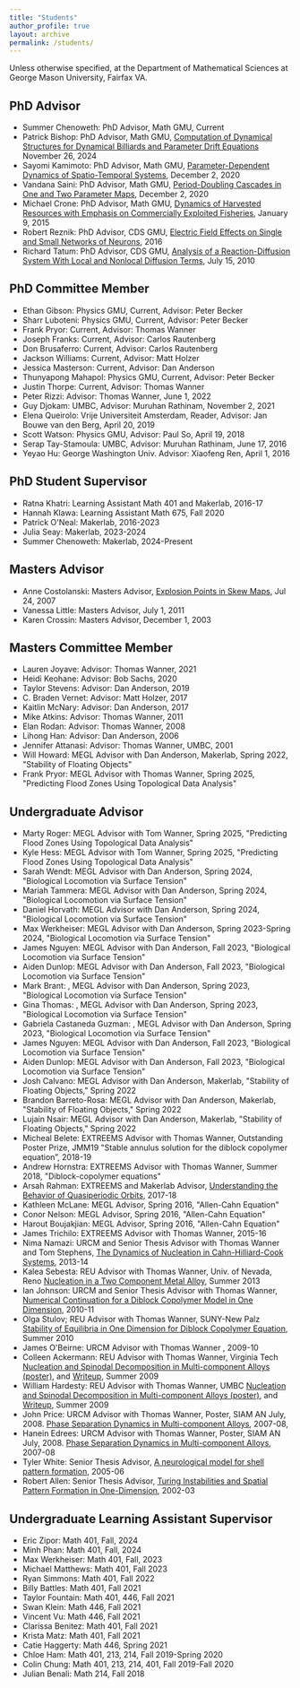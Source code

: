 ```yaml
---
title: "Students"
author_profile: true
layout: archive
permalink: /students/
---
```


Unless otherwise specified, at the Department of Mathematical Sciences at  George Mason University, Fairfax VA. 

## PhD Advisor

-	Summer Chenoweth: 	PhD Advisor, Math GMU,   Current
-	Patrick Bishop:		PhD Advisor, Math GMU,	[Computation of Dynamical Structures for Dynamical Billiards and Parameter Drift Equations](../files/studentpapers/PatrickBishopThesis112624.pdf) November 26, 2024				
-	Sayomi Kamimoto:	PhD Advisor, Math GMU,	[Parameter-Dependent Dynamics of Spatio-Temporal Systems](../files/studentpapers/sayomikamimotothesis120220.pdf), December 2, 2020	
-	Vandana Saini:		PhD Advisor, Math GMU,	[Period-Doubling Cascades in One and Two Parameter Maps](../files/studentpapers/vandanasainithesis120320.pdf), December 2, 2020
-	Michael Crone:		PhD Advisor, Math GMU,	[Dynamics of Harvested Resources with Emphasis on Commercially Exploited Fisheries](../files/studentpapers/cronethesis010915.pdf), January 9, 2015
-	Robert Reznik:		PhD Advisor, CDS GMU,	[Electric Field Effects on Single and Small Networks of Neurons](../files/studentpapers/reznikthesis012016.pdf), 2016
-	Richard Tatum:		PhD Advisor, CDS GMU, 	[Analysis of a Reaction-Diffusion System With Local and Nonlocal Diffusion Terms](../files/studentpapers/tatumthesis071510.pdf), July 15, 2010

## PhD Committee Member

-   Ethan Gibson: 		Physics GMU, Current,			Advisor: Peter Becker
-   Sharr Luboteni: 	Physics GMU, Current,			Advisor: Peter Becker
-	Frank Pryor: 		Current, 						Advisor: Thomas Wanner
-	Joseph Franks:		Current,						Advisor: Carlos Rautenberg		
-	Don Brusaferro:		Current,						Advisor: Carlos Rautenberg		
-	Jackson Williams:	Current,						Advisor: Matt Holzer		
-	Jessica Masterson:	Current,						Advisor: Dan Anderson		
-	Thunyapong Mahapol:	Physics GMU, Current,			Advisor: Peter Becker		
-	Justin Thorpe:		Current,						Advisor: Thomas Wanner		
-	Peter Rizzi:		Advisor: Thomas Wanner, June 1, 2022								
-	Guy Djokam:			UMBC, Advisor: Muruhan Rathinam, November 2, 2021		
-	Elena Queirolo:		Vrije Universiteit Amsterdam,	Reader,	Advisor: Jan Bouwe van den Berg, April 20, 2019
-	Scott Watson:		Physics GMU,			Advisor: Paul So, April 19, 2018
-	Serap Tay-Stamoula: UMBC,					Advisor: Muruhan Rathinam, 	June 17, 2016	
-	Yeyao Hu:			George Washington Univ. Advisor: Xiaofeng Ren, April 1, 2016		

## PhD Student Supervisor

-	Ratna Khatri:	Learning Assistant Math 401 and Makerlab, 2016-17			
-	Hannah Klawa:	Learning Assistant Math 675, Fall 2020		
-	Patrick O'Neal:	Makerlab, 2016-2023
-	Julia Seay: 	Makerlab, 2023-2024					
-	Summer Chenoweth: 	Makerlab, 2024-Present					

## Masters Advisor

-	Anne Costolanski: 	Masters Advisor,	[Explosion Points in Skew Maps](../files/studentpapers/costolanskithesis072407.pdf), Jul 24, 2007	
-	Vanessa Little:		Masters Advisor, July 1, 2011						
-	Karen Crossin:		Masters Advisor, December 1, 2003					

## Masters Committee Member

-	Lauren Joyave:		Advisor: Thomas Wanner, 2021	
-	Heidi Keohane:		Advisor: Bob Sachs, 2020		
-	Taylor Stevens:		Advisor: Dan Anderson, 2019		
-	C. Braden Vernet:	Advisor: Matt Holzer, 2017		
-	Kaitlin McNary:		Advisor: Dan Anderson, 2017		
-	Mike Atkins:		Advisor: Thomas Wanner, 2011	
-	Elan Rodan:			Advisor: Thomas Wanner, 2008
-	Lihong Han:			Advisor: Dan Anderson, 2006					
-	Jennifer Attanasi:	Advisor: Thomas Wanner, UMBC, 2001
-	Will Howard:	MEGL Advisor with Dan Anderson, Makerlab, Spring 2022,	"Stability of Floating Objects"
-	Frank Pryor: 	MEGL Advisor with Thomas Wanner, Spring 2025, "Predicting Flood Zones Using Topological Data Analysis"

## Undergraduate Advisor

-	Marty Roger: 	MEGL Advisor with Tom Wanner, Spring 2025, "Predicting Flood Zones Using Topological Data Analysis"
-   Kyle Hess: 		MEGL Advisor with Tom Wanner, Spring 2025, "Predicting Flood Zones Using Topological Data Analysis"
-	Sarah Wendt:	MEGL Advisor with Dan Anderson,	Spring 2024, "Biological Locomotion via Surface Tension"
-	Mariah Tammera:	MEGL Advisor with Dan Anderson, Spring 2024, "Biological Locomotion via Surface Tension"	
-	Daniel Horvath:	MEGL Advisor with Dan Anderson, Spring 2024, "Biological Locomotion via Surface Tension"	
-	Max Werkheiser:	MEGL Advisor with Dan Anderson, Spring 2023-Spring 2024, "Biological Locomotion via Surface Tension"	
-	James Nguyen:	MEGL Advisor with Dan Anderson,	Fall 2023, "Biological Locomotion via Surface Tension"			
-	Aiden Dunlop:	MEGL Advisor with Dan Anderson,	Fall 2023, "Biological Locomotion via Surface Tension"		
-	Mark Brant:		,		MEGL Advisor with Dan Anderson, Spring 2023, "Biological Locomotion via Surface Tension"		
-	Gina Thomas:	,		MEGL Advisor with Dan Anderson, Spring 2023, "Biological Locomotion via Surface Tension"		
-	Gabriela Castaneda Guzman:	,		MEGL Advisor with Dan Anderson, Spring 2023, "Biological Locomotion via Surface Tension"	
-	James Nguyen:	MEGL Advisor with Dan Anderson,	Fall 2023, "Biological Locomotion via Surface Tension"
-	Aiden Dunlop:	MEGL Advisor with Dan Anderson,	Fall 2023, "Biological Locomotion via Surface Tension"
-	Josh Calvano:	MEGL Advisor with Dan Anderson, Makerlab, "Stability of Floating Objects," Spring 2022
-	Brandon Barreto-Rosa:	MEGL Advisor with Dan Anderson, Makerlab, "Stability of Floating Objects," Spring 2022				
-	Lujain Nsair:	MEGL Advisor with Dan Anderson, Makerlab, "Stability of Floating Objects," Spring 2022	
-	Micheal Belete:	 EXTREEMS Advisor with Thomas Wanner,	Outstanding Poster Prize, JMM19  "Stable annulus solution for the diblock copolymer equation”, 2018-19	
-	Andrew Hornstra: EXTREEMS Advisor with Thomas Wanner,	Summer 2018, "Diblock-copolymer equations"	
-	Arsah Rahman:	EXTREEMS  and Makerlab Advisor, 						[Understanding the Behavior of Quasiperiodic Orbits](../files/studentpapers/arsahrahman051818.pdf), 2017-18
-	Kathleen McLane: MEGL Advisor, Spring 2016, "Allen-Cahn Equation"			
-	Conor Nelson:	 MEGL Advisor, Spring 2016, "Allen-Cahn Equation"						
-	Harout Boujakjian:	MEGL Advisor, Spring 2016, "Allen-Cahn Equation"					
-	James Trichilo:	EXTREEMS Advisor with Thomas Wanner, 2015-16
-	Nima Namazi:	URCM and Senior Thesis Advisor with Thomas Wanner and Tom Stephens, 	[The Dynamics of Nucleation in Cahn-Hilliard-Cook Systems](../files/studentpapers/nimanamazi0914.pdf), 2013-14
-	Kalea Sebesta:	REU	Advisor with Thomas Wanner,	Univ. of Nevada, Reno	[Nucleation in a Two Component Metal Alloy](../files/studentpapers/kaleasabesta080213.pdf), Summer 2013
-	Ian Johnson:	URCM and Senior Thesis Advisor with Thomas Wanner,  	[Numerical Continuation for a Diblock Copolymer Model in One Dimension](../files/studentpapers/ianjohnson2011.pdf), 2010-11
-	Olga Stulov;	REU	Advisor	with Thomas Wanner, SUNY-New Palz			[Stability of Equilibria in One Dimension for Diblock Copolymer Equation](../files/studentpapers/olgastulov.pdf), Summer 2010
-	James O'Beirne:	URCM Advisor with Thomas Wanner	,	2009-10
-	Colleen Ackermann:	REU	Advisor	with Thomas Wanner, Virginia Tech			[Nucleation and Spinodal Decomposition in Multi-component Alloys (poster)](../files/studentpapers/hardacktalk.pdf), and [Writeup](../files/studentpapers/hardestyackermann.pdf), Summer 2009
-	William Hardesty:	REU	Advisor with Thomas Wanner,	UMBC					[Nucleation and Spinodal Decomposition in Multi-component Alloys (poster)](../files/studentpapers/hardacktalk.pdf), and [Writeup](../files/studentpapers/hardestyackermann.pdf), Summer 2009
-	John Price:		URCM Advisor with Thomas Wanner, Poster, SIAM AN July, 2008.	[Phase Separation Dynamics in Multi-component Alloys](../files/studentpapers/hanjohposter0708.jpg), 2007-08,			
-	Hanein Edrees:	URCM Advisor with Thomas Wanner,  Poster, SIAM AN July, 2008.	[Phase Separation Dynamics in Multi-component Alloys](../files/studentpapers/hanjohposter0708.jpg), 2007-08			
-	Tyler White:	Senior Thesis Advisor,	[A neurological model for shell pattern formation](https://www.notion.so), 2005-06
-	Robert Allen:	Senior Thesis Advisor,	[Turing Instabilities and Spatial Pattern Formation in One-Dimension](../files/studentpapers/robertallenthesis0803.pdf), 2002-03


## Undergraduate Learning Assistant Supervisor

-   Eric Zipor: 		Math 401,	Fall, 2024
-   Minh Phan: 			Math 401,	Fall, 2024
-   Max Werkheiser: 	Math 401,	Fall, 2023
-	Michael Matthews:	Math 401,	Fall 2023		
-	Ryan Simmons:		Math 401,	Fall 2022		
-	Billy Battles:		Math 401,	Fall 2021		
-	Taylor Fountain:	Math 401, 446,	Fall 2021		
-	Swan Klein: 		Math 446,	Fall 2021		
-	Vincent Vu:			Math 446,	Fall 2021		
-	Clarissa Benitez:	Math 401,	Fall 2021		
-	Krista Matz:		Math 401,	Fall 2021		
-	Catie Haggerty:		Math 446,	Spring 2021		
-	Chloe Ham:			Math 401, 213, 214,			Fall 2019-Spring 2020		
-	Colin Chung:		Math 401, 213, 214, 401, 	Fall 2019-Fall 2020
-	Julian Benali:		Math 214,	Fall 2018
	

